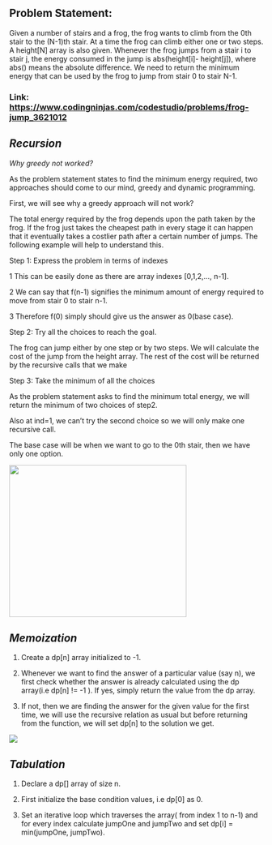 ## Problem Statement:

Given a number of stairs and a frog, the frog wants to climb from the 0th stair to the (N-1)th stair. At a time the frog can climb either one or two steps. A height[N] array is also given. Whenever the frog jumps from a stair i to stair j, the energy consumed in the jump is abs(height[i]- height[j]), where abs() means the absolute difference. 
We need to return the minimum energy that can be used by the frog to jump from stair 0 to stair N-1.

### Link: https://www.codingninjas.com/codestudio/problems/frog-jump_3621012

## *Recursion*

*Why greedy not worked?*

As the problem statement states to find the minimum energy required, two approaches should come to our mind, greedy and dynamic programming.

First, we will see why a greedy approach will not work?

The total energy required by the frog depends upon the path taken by the frog. If the frog just takes the cheapest path in every stage it can happen that it eventually takes a costlier path after a certain number of jumps. The following example will help to understand this.

Step 1: Express the problem in terms of indexes

1 This can be easily done as there are array indexes [0,1,2,…, n-1].

2 We can say that f(n-1) signifies the minimum amount of energy required to move from stair 0 to stair n-1. 

3 Therefore f(0) simply should give us the answer as 0(base case).

Step 2: Try all the choices to reach the goal.

The frog can jump either by one step or by two steps. We will calculate the cost of the jump from the height array. The rest of the cost will be returned by the recursive calls that we make

Step 3: Take the minimum of all the choices

As the problem statement asks to find the minimum total energy, we will return the minimum of two choices of step2.

Also at ind=1, we can’t try the second choice so we will only make one recursive call.

The base case will be when we want to go to the 0th stair, then we have only one option.

<img width=350px height=300px src="https://user-images.githubusercontent.com/66131928/167454355-6070c19b-1dfc-43ef-9020-b66a07db2ba7.png"></img>

## *Memoization*

1. Create a dp[n] array initialized to -1.

2. Whenever we want to find the answer of a particular value (say n), we first check whether the answer is already calculated using the dp array(i.e dp[n] != -1 ). If yes, simply return the value from the dp array.

3. If not, then we are finding the answer for the given value for the first time, we will use the recursive relation as usual but before returning from the function, we will set dp[n] to the solution we get.

<img src=https://user-images.githubusercontent.com/66131928/168103875-f677b964-5c93-4035-8c71-5bcbafdea15c.png></img>

## *Tabulation*

1. Declare a dp[] array of size n.

2. First initialize the base condition values, i.e dp[0] as 0.

3. Set an iterative loop which traverses the array( from index 1 to n-1) and for every index calculate jumpOne and jumpTwo and set dp[i] = min(jumpOne, jumpTwo).

